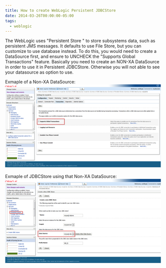 ```yaml
---
title: How to create WebLogic Persistent JDBCStore
date: 2014-03-26T00:00:00-05:00
tags:
  - weblogic
---
```

The WebLogic uses "Persistent Store " to store subsystems data, such as persistent JMS messages. It defaults to use File Store, but you can customize to use database instead. To do this, you would need to create a DataSource first, and ensure to UNCHECK the "Supports Global Transactions" feature. Basically you need to create an NON-XA DataSource in order to use it in Persistent JDBCStore. Otherwise you will not able to see your datasource as option to use.

Exmaple of a Non-XA DataSource:
![](/posts-images/2014/wls-datasource.png)

Exmaple of JDBCStore using that Non-XA DataSource: 
![](/posts-images/2014/wls-datasource-jdbcstore.png)
